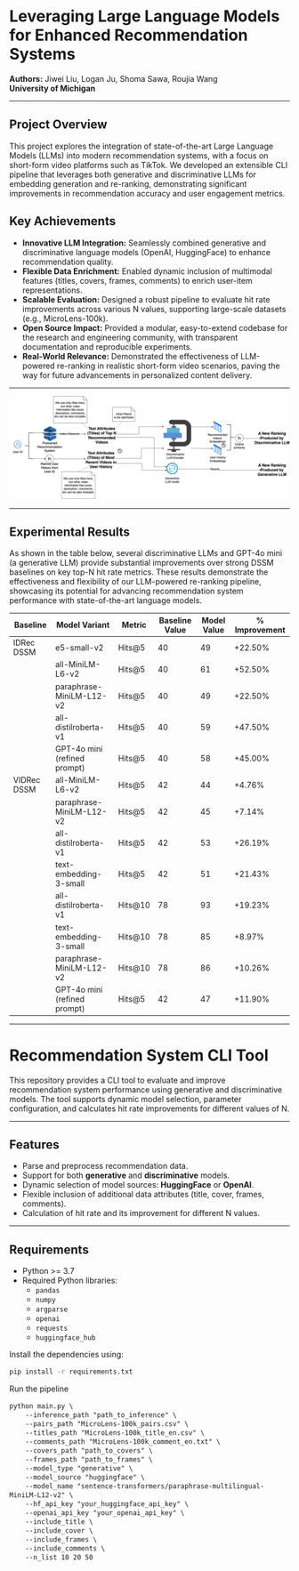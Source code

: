 # Leveraging Large Language Models for Enhanced Recommendation Systems

**Authors:** Jiwei Liu, Logan Ju, Shoma Sawa, Roujia Wang  
**University of Michigan**

---

## Project Overview

This project explores the integration of state-of-the-art Large Language Models (LLMs) into modern recommendation systems, with a focus on short-form video platforms such as TikTok. We developed an extensible CLI pipeline that leverages both generative and discriminative LLMs for embedding generation and re-ranking, demonstrating significant improvements in recommendation accuracy and user engagement metrics.

## Key Achievements

- **Innovative LLM Integration:** Seamlessly combined generative and discriminative language models (OpenAI, HuggingFace) to enhance recommendation quality.
- **Flexible Data Enrichment:** Enabled dynamic inclusion of multimodal features (titles, covers, frames, comments) to enrich user-item representations.
- **Scalable Evaluation:** Designed a robust pipeline to evaluate hit rate improvements across various N values, supporting large-scale datasets (e.g., MicroLens-100k).
- **Open Source Impact:** Provided a modular, easy-to-extend codebase for the research and engineering community, with transparent documentation and reproducible experiments.
- **Real-World Relevance:** Demonstrated the effectiveness of LLM-powered re-ranking in realistic short-form video scenarios, paving the way for future advancements in personalized content delivery.

---

![Pipeline Overview](Pipelines.jpg)

---

## Experimental Results


As shown in the table below, several discriminative LLMs and GPT-4o mini (a generative LLM) provide substantial improvements over strong DSSM baselines on key top-N hit rate metrics. These results demonstrate the effectiveness and flexibility of our LLM-powered re-ranking pipeline, showcasing its potential for advancing recommendation system performance with state-of-the-art language models.

| Baseline         | Model Variant                | Metric     | Baseline Value | Model Value | % Improvement |
|------------------|-----------------------------|------------|---------------|-------------|--------------|
| IDRec DSSM       | e5-small-v2                  | Hits@5     | 40            | 49          | +22.50%      |
|                  | all-MiniLM-L6-v2             | Hits@5     | 40            | 61          | +52.50%      |
|                  | paraphrase-MiniLM-L12-v2     | Hits@5     | 40            | 49          | +22.50%      |
|                  | all-distilroberta-v1         | Hits@5     | 40            | 59          | +47.50%      |
|                  | GPT-4o mini (refined prompt) | Hits@5     | 40            | 58          | +45.00%      |
| VIDRec DSSM      | all-MiniLM-L6-v2             | Hits@5     | 42            | 44          | +4.76%       |
|                  | paraphrase-MiniLM-L12-v2     | Hits@5     | 42            | 45          | +7.14%       |
|                  | all-distilroberta-v1         | Hits@5     | 42            | 53          | +26.19%      |
|                  | text-embedding-3-small       | Hits@5     | 42            | 51          | +21.43%      |
|                  | all-distilroberta-v1         | Hits@10    | 78            | 93          | +19.23%      |
|                  | text-embedding-3-small       | Hits@10    | 78            | 85          | +8.97%       |
|                  | paraphrase-MiniLM-L12-v2     | Hits@10    | 78            | 86          | +10.26%      |
|                  | GPT-4o mini (refined prompt) | Hits@5     | 42            | 47          | +11.90%      |


---

# Recommendation System CLI Tool

This repository provides a CLI tool to evaluate and improve recommendation system performance using generative and discriminative models. The tool supports dynamic model selection, parameter configuration, and calculates hit rate improvements for different values of N.

---

## Features

- Parse and preprocess recommendation data.
- Support for both **generative** and **discriminative** models.
- Dynamic selection of model sources: **HuggingFace** or **OpenAI**.
- Flexible inclusion of additional data attributes (title, cover, frames, comments).
- Calculation of hit rate and its improvement for different N values.

---

## Requirements

- Python >= 3.7
- Required Python libraries:
  - `pandas`
  - `numpy`
  - `argparse`
  - `openai`
  - `requests`
  - `huggingface_hub`

Install the dependencies using:

```bash
pip install -r requirements.txt
```

Run the pipeline
```
python main.py \
    --inference_path "path_to_inference" \
    --pairs_path "MicroLens-100k_pairs.csv" \
    --titles_path "MicroLens-100k_title_en.csv" \
    --comments_path "MicroLens-100k_comment_en.txt" \
    --covers_path "path_to_covers" \
    --frames_path "path_to_frames" \
    --model_type "generative" \
    --model_source "huggingface" \
    --model_name "sentence-transformers/paraphrase-multilingual-MiniLM-L12-v2" \
    --hf_api_key "your_huggingface_api_key" \
    --openai_api_key "your_openai_api_key" \
    --include_title \
    --include_cover \
    --include_frames \
    --include_comments \
    --n_list 10 20 50
```